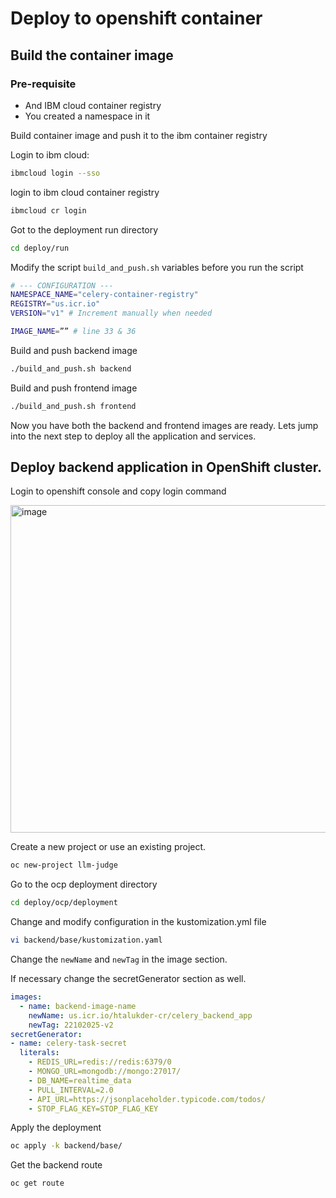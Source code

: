 # Deploy to openshift container

## Build the container image

### Pre-requisite

- And IBM cloud container registry
- You created a namespace in it

Build container image and push it to the ibm container registry

Login to ibm cloud:

```sh
ibmcloud login --sso
```

login to ibm cloud container registry

```sh
ibmcloud cr login
```

Got to the deployment run directory

```sh
cd deploy/run
```

Modify the script `build_and_push.sh` variables before you run the script

```sh
# --- CONFIGURATION ---
NAMESPACE_NAME="celery-container-registry"
REGISTRY="us.icr.io"
VERSION="v1" # Increment manually when needed

IMAGE_NAME=”” # line 33 & 36
```

Build and push backend image

```sh
./build_and_push.sh backend
```

Build and push frontend image

```sh
./build_and_push.sh frontend
```

Now you have both the backend and frontend images are ready. Lets jump into the next step to deploy all the application and services.

## Deploy backend application in OpenShift cluster.

Login to openshift console and copy login command

<img width="1304" height="524" alt="image" src="https://github.com/user-attachments/assets/f8915da8-dee0-4d59-b7f4-53827229ff38" />

Create a new project or use an existing project.

```sh
oc new-project llm-judge
```

Go to the ocp deployment directory

```sh
cd deploy/ocp/deployment
```

Change and modify configuration in the kustomization.yml file

```sh
vi backend/base/kustomization.yaml
```

Change the `newName` and `newTag` in the image section. 

If necessary change the secretGenerator section as well.

```yml
images:
  - name: backend-image-name
    newName: us.icr.io/htalukder-cr/celery_backend_app
    newTag: 22102025-v2
secretGenerator:
- name: celery-task-secret
  literals:
    - REDIS_URL=redis://redis:6379/0
    - MONGO_URL=mongodb://mongo:27017/
    - DB_NAME=realtime_data
    - PULL_INTERVAL=2.0
    - API_URL=https://jsonplaceholder.typicode.com/todos/
    - STOP_FLAG_KEY=STOP_FLAG_KEY
```

Apply the deployment

```sh
oc apply -k backend/base/
```

Get the backend route

```sh
oc get route
```

